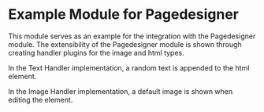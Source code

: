 # Example Module for Pagedesigner

This module serves as an example for the integration with the Pagedesigner module.
The extensibility of the Pagedesigner module is shown through creating handler plugins for the image and html types.

In the Text Handler implementation, a random text is appended to the html element.

In the Image Handler implementation, a default image is shown when editing the element. 
